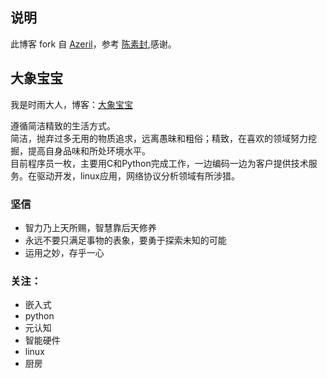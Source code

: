 ## 说明


此博客 fork 自 [Azeril](http://azeril.me/)，参考 [陈素封](http://cnfeat.com),感谢。

## 大象宝宝

我是时雨大人，博客：[大象宝宝](http://bigxiangbaobao.com)

遵循简洁精致的生活方式。   
简洁，抛弃过多无用的物质追求，远离愚昧和粗俗；精致，在喜欢的领域努力挖掘，提高自身品味和所处环境水平。  
目前程序员一枚，主要用C和Python完成工作，一边编码一边为客户提供技术服务。在驱动开发，linux应用，网络协议分析领域有所涉猎。


### 坚信

 - 智力乃上天所赐，智慧靠后天修养
 - 永远不要只满足事物的表象，要勇于探索未知的可能
 - 运用之妙，存乎一心
 


### 关注：

 - 嵌入式
 - python
 - 元认知
 - 智能硬件
 - linux
 - 厨房
